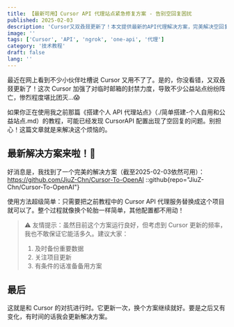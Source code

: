 ```yaml
---
title: 【最新可用】Cursor API 代理站点紧急修复方案 - 告别空回复困扰
published: 2025-02-03
description: 'Cursor又双叒叕更新了！本文提供最新的API代理解决方案，完美解决空回复问题。无论你是想搭建个人站点还是公益站点，这篇文章都能帮你快速恢复服务！'
image: ''
tags: ['Cursor', 'API', 'ngrok', 'one-api', '代理']
category: '技术教程'
draft: false 
lang: ''
---
```


最近在网上看到不少小伙伴吐槽说 Cursor 又用不了了。是的，你没看错，又双叒叕更新了！这次 Cursor 加强了对临时邮箱的封禁力度，导致不少公益站点纷纷阵亡，惨烈程度堪比团灭...😱

如果你正在使用我之前那篇《搭建个人 API 代理站点》（./简单搭建-个人自用和公益站点.md）的教程，可能已经发现 CursorAPI 配置出现了空回复的问题。别担心！这篇文章就是来解决这个烦恼的。

## 最新解决方案来啦！🎉

好消息是，我找到了一个完美的解决方案（截至2025-02-03依然可用）：
https://github.com/JiuZ-Chn/Cursor-To-OpenAI
::github{repo="JiuZ-Chn/Cursor-To-OpenAI"}

使用方法超级简单：只需要把之前教程中的 Cursor API 代理服务替换成这个项目就可以了。整个过程就像换个轮胎一样简单，其他配置都不用动！

> ⚠️ 友情提示：虽然目前这个方案运行良好，但考虑到 Cursor 更新的频率，我也不敢保证它能活多久。建议大家：
> 1. 及时备份重要数据
> 2. 关注项目更新
> 3. 有条件的话准备备用方案

## 最后

这就是和 Cursor 的对抗进行时。它更新一次，换个方案继续就好。要是之后又有变化，有时间的话我会更新解决方案。